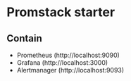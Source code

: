 # Promstack starter


## Contain

- Prometheus (http://localhost:9090)
- Grafana (http://localhost:3000)
- Alertmanager (http://localhost:9093)


